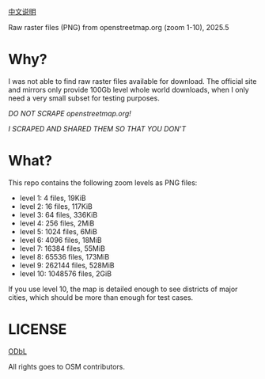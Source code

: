 [中文说明](./README-zh.md)

Raw raster files (PNG) from openstreetmap.org (zoom 1-10), 2025.5

# Why?

I was not able to find raw raster files available for download. The official site and mirrors only provide 100Gb level whole world downloads, when I only need a very small subset for testing purposes.

_DO NOT SCRAPE openstreetmap.org!_

_I SCRAPED AND SHARED THEM SO THAT YOU DON'T_

# What?

This repo contains the following zoom levels as PNG files:

- level 1: 4 files, 19KiB
- level 2: 16 files, 117KiB
- level 3: 64 files, 336KiB
- level 4: 256 files, 2MiB
- level 5: 1024 files, 6MiB
- level 6: 4096 files, 18MiB
- level 7: 16384 files, 55MiB
- level 8: 65536 files, 173MiB
- level 9: 262144 files, 528MiB
- level 10: 1048576 files, 2GiB

If you use level 10, the map is detailed enough to see districts of major cities, which should be more than enough for test cases.


# LICENSE

[ODbL](https://www.openstreetmap.org/copyright/)

All rights goes to OSM contributors.
